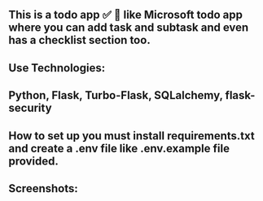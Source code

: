 ## This is a todo app ✅ 📃 like Microsoft todo app where you can add task and subtask and even has a checklist section too.

## Use Technologies:
## Python, Flask, Turbo-Flask, SQLalchemy, flask-security

## How to set up you must install requirements.txt and create a .env file like .env.example file provided.

## Screenshots:

